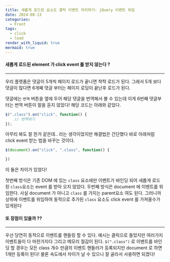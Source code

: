 ```yaml
---
title: 새롭게 로드된 요소도 클릭 이벤트 처리하기: jQuery 이벤트 위임
date: 2024-08-13
categories:
  - Front
tags:
  - click
  - load
render_with_liquid: true
mermaid: true
---
```

#### 새롭게 로드된 element 가 click event 를 받지 않는다 ?
---
우리 플랫폼은 댓글이 5개씩 페이지 로드가 끝나면 챡챡 로드가 된다. 그래서 5개 보다 댓글이 많다면 6개째 댓글 부터는 페이지 로딩이 끝난후 로드가 된다. 

댓글에는 `번역` 버튼을 옆에 두어 해당 댓글을 번역해서 볼 수 있는데 이게 6번째 댓글부터는 번역 버튼이 말을 듣지 않았다! 해당 코드는 아래와 같았다.

```js
$(".class").on("click", function() {
	// 번역하기
});
```

아무리 봐도 잘 한거 같은데.. 라는 생각이었지만 해결법은 간단했다 바로 아래처럼 click event 받는 법을 바꾸는 것이다.

```js
$(document).on("click", ".class", function() {

})
```

이 둘은 차이가 있었다!

첫번째 방식은 기존 DOM 에 있는 `class` 요소에만 이벤트가 바인딩 되어 새롭게 로드 된 `class`요소는 event 를 받아 오지 않았다.
두번째 방식은 document 에 이벤트를 위임한다. 사실 document 가 아니고 `class` 를 가지는 parent요소 여도 된다. 그러니까 상위에 이벤트를 위임하여 동적으로 추가된 `class` 요소도 click event 를 가져올수가 있게된다

#### 또 장점이 있을까 ??
---
우선 당연히 동적으로 이벤트를 핸들링 할 수 있다. 예시는 클릭으로 들었지만 여러가지 이벤트들이 다 마찬가지다
그리고 메모리 절감이 된다. `$(".class")` 로 이벤트를 바인딩 할 경우는 모든 class 개수 만큼의 이벤트 핸들러가 등록되지만 document 로 하면 1개만 등록이 된다! 
물론 속도에서 차이가 날 수 있으니 잘 골라서 사용하면 되겠다!